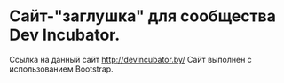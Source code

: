 # Сайт-"заглушка" для сообщества Dev Incubator.

Ссылка на данный сайт http://devincubator.by/
Сайт выполнен с использованием Bootstrap.
